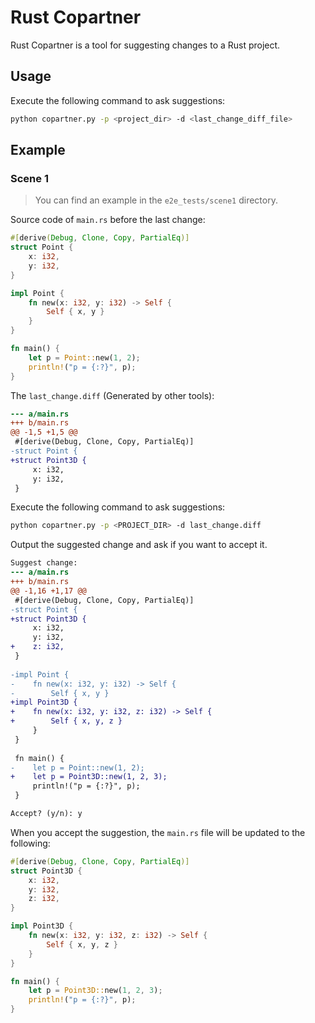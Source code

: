 # Rust Copartner

Rust Copartner is a tool for suggesting changes to a Rust project.

## Usage

Execute the following command to ask suggestions:

```bash
python copartner.py -p <project_dir> -d <last_change_diff_file>
```

## Example

### Scene 1

> You can find an example in the `e2e_tests/scene1` directory.

Source code of `main.rs` before the last change:

```rust
#[derive(Debug, Clone, Copy, PartialEq)]
struct Point {
    x: i32,
    y: i32,
}

impl Point {
    fn new(x: i32, y: i32) -> Self {
        Self { x, y }
    }
}

fn main() {
    let p = Point::new(1, 2);
    println!("p = {:?}", p);
}

```

The `last_change.diff` (Generated by other tools):

```diff
--- a/main.rs
+++ b/main.rs
@@ -1,5 +1,5 @@
 #[derive(Debug, Clone, Copy, PartialEq)]
-struct Point {
+struct Point3D {
     x: i32,
     y: i32,
 }

```

Execute the following command to ask suggestions:

```bash
python copartner.py -p <PROJECT_DIR> -d last_change.diff
```

Output the suggested change and ask if you want to accept it.

```diff
Suggest change:
--- a/main.rs
+++ b/main.rs
@@ -1,16 +1,17 @@
 #[derive(Debug, Clone, Copy, PartialEq)]
-struct Point {
+struct Point3D {
     x: i32,
     y: i32,
+    z: i32,
 }
 
-impl Point {
-    fn new(x: i32, y: i32) -> Self {
-        Self { x, y }
+impl Point3D {
+    fn new(x: i32, y: i32, z: i32) -> Self {
+        Self { x, y, z }
     }
 }
 
 fn main() {
-    let p = Point::new(1, 2);
+    let p = Point3D::new(1, 2, 3);
     println!("p = {:?}", p);
 }

Accept? (y/n): y
```

When you accept the suggestion, the `main.rs` file will be updated to the following:

```rust
#[derive(Debug, Clone, Copy, PartialEq)]
struct Point3D {
    x: i32,
    y: i32,
    z: i32,
}

impl Point3D {
    fn new(x: i32, y: i32, z: i32) -> Self {
        Self { x, y, z }
    }
}

fn main() {
    let p = Point3D::new(1, 2, 3);
    println!("p = {:?}", p);
}

```
